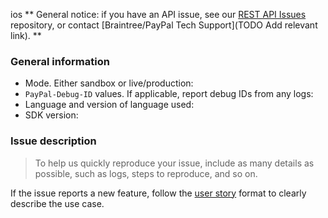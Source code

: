 ios
** General notice: if you have an API issue, see our [REST API Issues](https://github.com/paypal/PayPal-REST-API-Issues) repository, or contact [Braintree/PayPal Tech Support](TODO Add relevant link). **
### General information

* Mode. Either sandbox or live/production:
* `PayPal-Debug-ID` values. If applicable, report debug IDs from any logs:
* Language and version of language used:
* SDK version:

### Issue description

> To help us quickly reproduce your issue, include as many details as possible, such as logs, steps to reproduce, and so on.

If the issue reports a new feature, follow the [user story](https://en.wikipedia.org/wiki/User_story) format to clearly describe the use case.